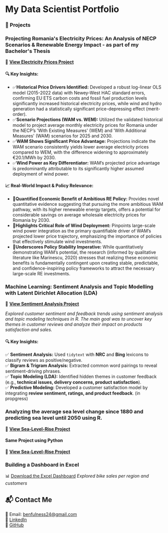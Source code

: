 # My Data Scientist Portfolio

### 📝 Projects
### **Projecting Romania's Electricity Prices: An Analysis of NECP Scenarios & Renewable Energy Impact** - as part of my Bachelor's Thesis
🔗 **[View Electricity Prices Project](projects/REI-Impact-and-Electricity-Prices.html)**

#### 🔍 **Key Insights:**
- ✅**Historical Price Drivers Identified:** Developed a robust log-linear OLS model (2015-2022 data) with Newey-West HAC standard errors, confirming EU ETS carbon costs and fossil fuel production levels significantly increased historical electricity prices, while wind and hydro generation had a statistically significant price-depressing effect (merit-order).
- ✅**Scenario Projections (WAM vs. WEM):** Utilized the validated historical model to project average monthly electricity prices for Romania under the NECP’s 'With Existing Measures' (WEM) and 'With Additional Measures' (WAM) scenarios for 2025 and 2030.
- ✅**WAM Shows Significant Price Advantage:** Projections indicate the WAM scenario consistently yields lower average electricity prices compared to WEM, with the difference widening to approximately €20.1/MWh by 2030.
- ✅**Wind Power as Key Differentiator:** WAM’s projected price advantage is predominantly attributable to its significantly higher assumed deployment of wind power.

#### 📈 **Real-World Impact & Policy Relevance:**
- 📌**Quantified Economic Benefit of Ambitious RE Policy:** Provides novel quantitative evidence suggesting that pursuing the more ambitious WAM pathway, with its higher renewable energy targets, offers a potential for considerable savings on average wholesale electricity prices for Romania by 2030.
- 📌**Highlights Critical Role of Wind Deployment:** Pinpoints large-scale wind power integration as the primary quantifiable driver of WAM’s projected lower price trajectory, emphasizing the importance of policies that effectively stimulate wind investments.
- 📌**Underscores Policy Stability Imperative:** While quantitatively demonstrating WAM’s potential, the research (informed by qualitative literature like Marinescu, 2020) stresses that realizing these economic benefits is fundamentally contingent upon creating stable, predictable, and confidence-inspiring policy frameworks to attract the necessary large-scale RE investments.


### **Machine Learning: Sentiment Analysis and Topic Modelling with Latent Dirichlet Allocation (LDA)**
🔗 **[View Sentiment Analysis Project](projects/Sentiment-Analysis---Topic-Modelling.html)**

*Explored customer sentiment and feedback trends using sentiment analysis and topic modeling techniques in R. The main goal was to uncover key themes in customer reviews and analyze their impact on products satisfaction and sales.*

#### 🔍 **Key Insights:**  
✅ **Sentiment Analysis:** Used `tidytext` with **NRC** and **Bing** lexicons to classify reviews as positive/negative.  
✅ **Bigram & Trigram Analysis:** Extracted common word pairings to reveal sentiment-driving phrases.  
✅ **Topic Modeling (LDA):** Identified hidden themes in customer feedback (e.g., **technical issues, delivery concerns, product satisfaction**).  
✅ **Predictive Modeling:** Developed a customer satisfaction model by integrating **review sentiment, ratings, and product feedback**. (in propgress) 

### **Analyzing the average sea level change since 1880 and predicting sea level until 2050 using R.**
🔗 **[View Sea-Level-Rise Project](projects/Sea-Level-Rise.html)**
#### **Same Project using Python**
🔗 **[View Sea-Level-Rise Project](projects/Sea_Level_Rise.html)**

### **Building a Dashboard in Excel**
📊 [Download the Excel Dashboard](projects/Excel_Project_Dashboard.xlsx)
*Explored bike sales per region and customers*

## 📬 Contact Me  
📩 Email: benfulness24@gmail.com  
🔗 [LinkedIn](https://www.linkedin.com/in/flaviusben)  
🔗 [GitHub](https://github.com/Flaviusben)  
